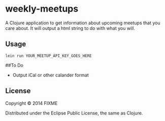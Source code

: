 # weekly-meetups

A Clojure application to get information about upcoming meetups that you care about. It will output a html string to do with what you will.

## Usage

`lein run YOUR_MEETUP_API_KEY_GOES_HERE`

##To Do

* Output iCal or other calander format

## License

Copyright © 2014 FIXME

Distributed under the Eclipse Public License, the same as Clojure.
